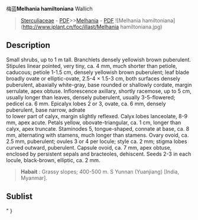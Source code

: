 梅蓝**Melhania hamiltoniana** Wallich

> [Sterculiaceae](http://www.iplant.cn/info/Sterculiaceae?t=foc) - [PDF](http://www.iplant.cn/foc/pdf/Sterculiaceae.pdf)>>[Melhania](http://www.iplant.cn/info/Melhania?t=foc) - [PDF](http://www.iplant.cn/foc/pdf/Melhania.pdf)
![Melhania hamiltoniana](http://www.iplant.cn/foc/illast/Melhania hamiltoniana.jpg)

## Description

Small shrubs, up to 1 m tall. Branchlets densely yellowish brown puberulent. Stipules linear pointed, very tiny, ca. 4 mm, much shorter than petiole, caducous; petiole 1-1.5 cm, densely yellowish brown puberulent; leaf blade broadly ovate or elliptic-ovate, 2.5-4 × 1.5-3 cm, both surfaces densely puberulent, abaxially white-gray, base rounded or shallowly cordate, margin serrulate, apex obtuse. Inflorescence axillary, shortly racemose, up to 5 cm, usually longer than leaves, densely puberulent, usually 3-5-flowered; pedicel ca. 6 mm. Epicalyx lobes 2 or 3, ovate, ca. 6 mm, densely puberulent, base narrow, adnate <br clear=all> to lower part of calyx, margin slightly reflexed. Calyx lobes lanceolate, 8-9 mm, apex acute. Petals yellow, obovate-triangular, ca. 1 cm, longer than calyx, apex truncate. Staminodes 5, tongue-shaped, connate at base, ca. 8 mm, alternating with stamens, much longer than stamens. Ovary ovoid, ca. 2.5 mm, puberulent; ovules 3 or 4 per locule; style ca. 2 mm; stigma lobes curved outward, puberulent. Capsule ovoid, ca. 7 mm, apex obtuse, enclosed by persistent sepals and bracteoles, dehiscent. Seeds 2-3 in each locule, black-brown, elliptic, ca. 2 mm.


> **Habait** : 
> Grassy slopes; 400-500 m. S Yunnan (Yuanjiang) [India, Myanmar].


## Sublist
"
}